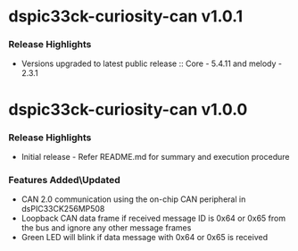 # dspic33ck-curiosity-can v1.0.1

### Release Highlights

- Versions upgraded to latest public release :: Core - 5.4.11 and melody - 2.3.1

# dspic33ck-curiosity-can v1.0.0

### Release Highlights

- Initial release - Refer README.md for summary and execution procedure

### Features Added\Updated

- CAN 2.0 communication using the on-chip CAN peripheral in dsPIC33CK256MP508
- Loopback CAN data frame if received message ID is 0x64 or 0x65 from the bus and ignore any other message frames
- Green LED will blink if data message with 0x64 or 0x65 is received
